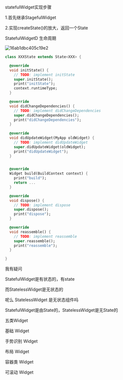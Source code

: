 statefulWidget实现步骤

1.首先继承StagefulWidget

2.实现createState()的放大，返回一个State





StatefulWidgetD 生命周期

![16ab1dbc405c19e2](C:\Users\Administrator\Desktop\16ab1dbc405c19e2.png)

```dart
class XXXState extends State<XXX> {

  @override
  void initState() {
    // TODO: implement initState
    super.initState();
    print("initState");
    context.runtimeType;
  }

  @override
  void didChangeDependencies() {
    // TODO: implement didChangeDependencies
    super.didChangeDependencies();
    print("didChangeDependencies");
  }
  
  @override
  void didUpdateWidget(MyApp oldWidget) {
    // TODO: implement didUpdateWidget
    super.didUpdateWidget(oldWidget);
    print("didUpdateWidget");
  }


  @override
  Widget build(BuildContext context) {
    print("build");
    return ...
  }

  @override
  void dispose() {
    // TODO: implement dispose
    super.dispose();
    print("dispose");
  }

  @override
  void reassemble() {
    // TODO: implement reassemble
    super.reassemble();
    print("reassemble");
  }

}
```



















我有疑问

StatefulWidget是有状态的，有state

而StatelessWidget是无状态的

呢么 StatelessWidget 是无状态组件吗







StatefulWidget是由State的，StatelessWidget是无State的





五类Widget

基础 Widget

手势识别 Widget

布局 Widget

容器类 Widget

可滚动 Widget











